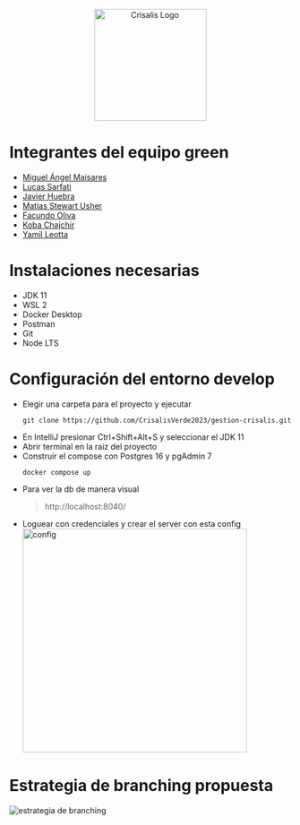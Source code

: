 <p align="center">
  <img src="https://i.ibb.co/Q8CYGVX/logo-artifact.png" width="200" alt="Crisalis Logo" />
</p>

# Integrantes del equipo green
- [Miguel Ángel Maisares](https://github.com/MigueMaisares)
- [Lucas Sarfati](https://github.com/Lucassarfati1)
- [Javier Huebra](https://github.com/javierhuebra)
- [Matias Stewart Usher](https://github.com/matiStewartDev)
- [Facundo Oliva](https://github.com/FakuGemDa)
- [Koba Chajchir](https://github.com/kobachajchir)
- [Yamil Leotta]((https://github.com/YamilLeotta))

# Instalaciones necesarias
- JDK 11
- WSL 2
- Docker Desktop
- Postman
- Git
- Node LTS

# Configuración del entorno develop
- Elegir una carpeta para el proyecto y ejecutar
  ```console
  git clone https://github.com/CrisalisVerde2023/gestion-crisalis.git
  ```
- En IntelliJ presionar Ctrl+Shift+Alt+S y seleccionar el JDK 11
- Abrir terminal en la raiz del proyecto
- Construir el compose con Postgres 16 y pgAdmin 7
    ```console
    docker compose up
    ```
- Para ver la db de manera visual
  > http://localhost:8040/
- Loguear con credenciales y crear el server con esta config
  <img src="https://i.ibb.co/6tQwg9H/postgres.jpg" width="400" alt="config" />

# Estrategia de branching propuesta
![estrategia de branching](https://i.ibb.co/nnbx1YF/estrategia-branching.png)
